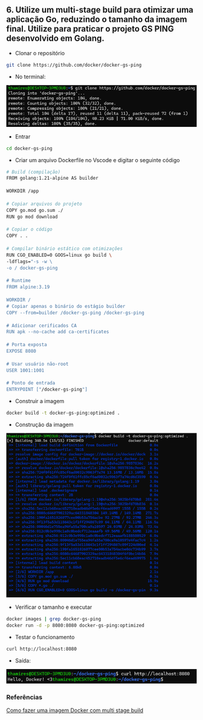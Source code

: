 ## 6. Utilize um multi-stage build para otimizar uma aplicação Go, reduzindo o tamanho da imagem final. Utilize para praticar o projeto GS PING desenvolvido em Golang.

- Clonar o repositório
```bash
git clone https://github.com/docker/docker-gs-ping
```

- No terminal:

![alt text](images/exec61.png)

- Entrar
```bash
cd docker-gs-ping
```


- Criar um arquivo Dockerfile no Vscode e digitar o seguinte código
```bash
# Build (compilação)
FROM golang:1.21-alpine AS builder

WORKDIR /app

# Copiar arquivos do projeto
COPY go.mod go.sum ./
RUN go mod download

# Copiar o código
COPY . .

# Compilar binário estático com otimizações
RUN CGO_ENABLED=0 GOOS=linux go build \
-ldflags="-s -w \ 
-o / docker-gs-ping

# Runtime
FROM alpine:3.19

WORKDIR /
# Copiar apenas o binário do estágio builder
COPY --from=builder /docker-gs-ping /docker-gs-ping

# Adicionar cerificados CA
RUN apk --no-cache add ca-certificates

# Porta exposta
EXPOSE 8080

# Usar usuário não-root
USER 1001:1001

# Ponto de entrada
ENTRYPOINT ["/docker-gs-ping"]
```

- Construir a imagem
```bash
docker build -t docker-gs-ping:optimized .
```

- Construção da imagem

![alt text](images/exec62.png)

- Verificar o tamanho e executar
```bash
docker images | grep docker-gs-ping
docker run -d -p 8080:8080 docker-gs-ping:optimized
```

- Testar o funcionamento
```bash
curl http://localhost:8080
```

- Saída:

![alt text](images/exec63.png)

### Referências
[Como fazer uma imagem Docker com multi stage build](https://aprendagolang.com.br/como-fazer-uma-imagem-docker-otimizada-com-multi-stage-build/)